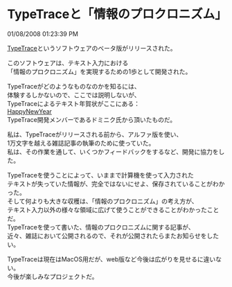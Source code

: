 TypeTraceと「情報のプロクロニズム」
====
01/08/2008 01:23:39 PM


<p><a href="http://dividual.jp/get/tt/">TypeTrace</a>というソフトウェアのベータ版がリリースされた。</p>

<p>このソフトウェアは、テキスト入力における<br />
「情報のプロクロニズム」を実現するための1歩として開発された。</p>

<p>TypeTraceがどのようなものなのかを知るには、<br />
体験するしかないので、ここでは説明しないが、<br />
TypeTraceによるテキスト年賀状がここにある：<br />
<a href="http://dividual.jp/~dominick/aoky.html">HappyNewYear</a><br />
TypeTrace開発メンバーであるドミニク氏から頂いたものだ。</p>

<p>私は、TypeTraceがリリースされる前から、アルファ版を使い、<br />
1万文字を越える雑誌記事の執筆のために使っていた。<br />
私は、その作業を通して、いくつかフィードバックをするなど、開発に協力をした。</p>

<p>TypeTraceを使うことによって、いままで計算機を使って入力された<br />
テキストが失っていた情報が、完全ではないにせよ、保存されていることがわかった。<br />
そして何よりも大きな収穫は、「情報のプロクロニズム」の考え方が、<br />
テキスト入力以外の様々な領域に広げて使うことができることがわかったことだ。<br />
TypeTraceを使って書いた、情報のプロクロニズムに関する記事が、<br />
近々、雑誌において公開されるので、それが公開されたらまたお知らせをしたい。</p>

<p>TypeTraceは現在はMacOS用だが、web版など今後は広がりを見せるに違いない。<br />
今後が楽しみなプロジェクトだ。</p>
